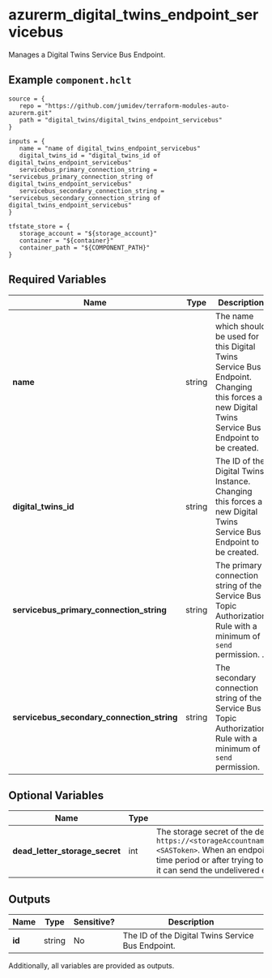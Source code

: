 # azurerm_digital_twins_endpoint_servicebus

Manages a Digital Twins Service Bus Endpoint.

## Example `component.hclt`

```hcl
source = {
   repo = "https://github.com/jumidev/terraform-modules-auto-azurerm.git" 
   path = "digital_twins/digital_twins_endpoint_servicebus" 
}

inputs = {
   name = "name of digital_twins_endpoint_servicebus" 
   digital_twins_id = "digital_twins_id of digital_twins_endpoint_servicebus" 
   servicebus_primary_connection_string = "servicebus_primary_connection_string of digital_twins_endpoint_servicebus" 
   servicebus_secondary_connection_string = "servicebus_secondary_connection_string of digital_twins_endpoint_servicebus" 
}

tfstate_store = {
   storage_account = "${storage_account}" 
   container = "${container}" 
   container_path = "${COMPONENT_PATH}" 
}

```

## Required Variables

| Name | Type |  Description |
| ---- | --------- |  ----------- |
| **name** | string |  The name which should be used for this Digital Twins Service Bus Endpoint. Changing this forces a new Digital Twins Service Bus Endpoint to be created. | 
| **digital_twins_id** | string |  The ID of the Digital Twins Instance. Changing this forces a new Digital Twins Service Bus Endpoint to be created. | 
| **servicebus_primary_connection_string** | string |  The primary connection string of the Service Bus Topic Authorization Rule with a minimum of `send` permission. . | 
| **servicebus_secondary_connection_string** | string |  The secondary connection string of the Service Bus Topic Authorization Rule with a minimum of `send` permission. | 

## Optional Variables

| Name | Type |  Description |
| ---- | --------- |  ----------- |
| **dead_letter_storage_secret** | int |  The storage secret of the dead-lettering, whose format is `https://<storageAccountname>.blob.core.windows.net/<containerName>?<SASToken>`. When an endpoint can't deliver an event within a certain time period or after trying to deliver the event a certain number of times, it can send the undelivered event to a storage account. | 



## Outputs

| Name | Type | Sensitive? | Description |
| ---- | ---- | --------- | --------- |
| **id** | string | No  | The ID of the Digital Twins Service Bus Endpoint. | 

Additionally, all variables are provided as outputs.
